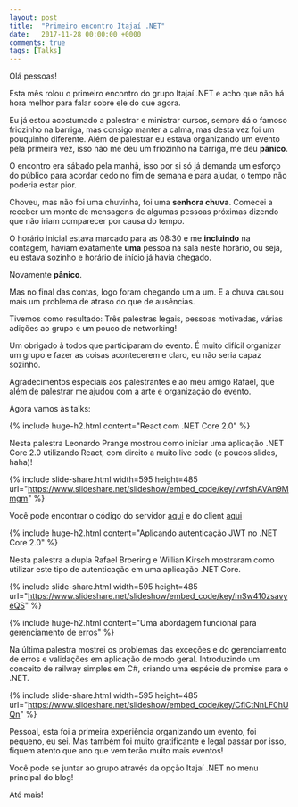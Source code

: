 ```yaml
---
layout: post
title:  "Primeiro encontro Itajaí .NET"
date:   2017-11-28 00:00:00 +0000
comments: true
tags: [Talks]
---
```


Olá pessoas!

Esta mês rolou o primeiro encontro do grupo Itajaí .NET e acho que não há hora melhor para falar sobre ele do que agora. 
<!--more-->
Eu já estou acostumado a palestrar e ministrar cursos, sempre dá o famoso friozinho na barriga, mas consigo manter a calma, mas desta vez foi um pouquinho diferente. Além de palestrar eu estava organizando um evento pela primeira vez, isso não me deu um friozinho na barriga, me deu **pânico**.

O encontro era sábado pela manhã, isso por si só já demanda um esforço do público para acordar cedo no fim de semana e para ajudar, o tempo não poderia estar pior.

Choveu, mas não foi uma chuvinha, foi uma **senhora chuva**. Comecei a receber um monte de mensagens de algumas pessoas próximas dizendo que não iriam comparecer por causa do tempo.

O horário inicial estava marcado para as 08:30 e me **incluindo** na contagem, haviam exatamente **uma** pessoa na sala neste horário, ou seja, eu estava sozinho e horário de início já havia chegado.

Novamente **pânico**.

Mas no final das contas, logo foram chegando um a um. E a chuva causou mais um problema de atraso do que de ausências.

Tivemos como resultado: Três palestras legais, pessoas motivadas, várias adições ao grupo e um pouco de networking!

Um obrigado à todos que participaram do evento. É muito difícil organizar um grupo e fazer as coisas acontecerem e claro, eu não seria capaz sozinho.

Agradecimentos especiais aos palestrantes e ao meu amigo Rafael, que além de palestrar me ajudou com a arte e organização do evento.

Agora vamos às talks:

{% include huge-h2.html content="React com .NET Core 2.0" %}

Nesta palestra Leonardo Prange mostrou como iniciar uma aplicação .NET Core 2.0 utilizando React, com direito a muito live code (e poucos slides, haha)!

{% include slide-share.html width=595 height=485 url="https://www.slideshare.net/slideshow/embed_code/key/vwfshAVAn9Mmgm" %}

Você pode encontrar o código do servidor [aqui](https://github.com/LeonardoPrange/Itajai-dotnet-server) e do client [aqui](https://github.com/LeonardoPrange/Itajai-dotnet-client)

{% include huge-h2.html content="Aplicando autenticação JWT no .NET Core 2.0" %}

Nesta palestra a dupla Rafael Broering e Willian Kirsch mostraram como utilizar este tipo de autenticação em uma aplicação .NET Core.

{% include slide-share.html width=595 height=485 url="https://www.slideshare.net/slideshow/embed_code/key/mSw410zsavyeQS" %}


{% include huge-h2.html content="Uma abordagem funcional para gerenciamento de erros" %}

Na última palestra mostrei os problemas das exceções e do gerenciamento de erros e validações em aplicação de modo geral. Introduzindo um conceito de railway simples em C#, criando uma espécie de promise para o .NET.

{% include slide-share.html width=595 height=485 url="https://www.slideshare.net/slideshow/embed_code/key/CfiCtNnLF0hUQn" %}

Pessoal, esta foi a primeira experiência organizando um evento, foi pequeno, eu sei. Mas também foi muito gratificante e legal passar por isso, fiquem atento que ano que vem terão muito mais eventos!

Você pode se juntar ao grupo através da opção Itajaí .NET no menu principal do blog!

Até mais!